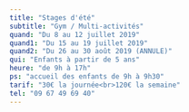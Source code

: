 ```yaml
---
title: "Stages d'été"
subtitle: "Gym / Multi-activités"
quand: "Du 8 au 12 juillet 2019"
quand1: "Du 15 au 19 juillet 2019"
quand2: "Du 26 au 30 août 2019 (ANNULE)"
qui: "Enfants à partir de 5 ans"
heure: "de 9h à 17h"
ps: "accueil des enfants de 9h à 9h30"
tarif: "30€ la journée<br>120€ la semaine"
tel: "09 67 49 69 40"
---
```

